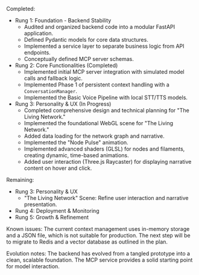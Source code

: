 Completed: 
- Rung 1: Foundation - Backend Stability
  - Audited and organized backend code into a modular FastAPI application.
  - Defined Pydantic models for core data structures.
  - Implemented a service layer to separate business logic from API endpoints.
  - Conceptually defined MCP server schemas.
- Rung 2: Core Functionalities (Completed)
  - Implemented initial MCP server integration with simulated model calls and fallback logic.
  - Implemented Phase 1 of persistent context handling with a `ConversationManager`.
  - Implemented the Basic Voice Pipeline with local STT/TTS models.
- Rung 3: Personality & UX (In Progress)
  - Completed comprehensive design and technical planning for "The Living Network."
  - Implemented the foundational WebGL scene for "The Living Network."
  - Added data loading for the network graph and narrative.
  - Implemented the "Node Pulse" animation.
  - Implemented advanced shaders (GLSL) for nodes and filaments, creating dynamic, time-based animations.
  - Added user interaction (Three.js Raycaster) for displaying narrative content on hover and click.

Remaining: 
- Rung 3: Personality & UX
  - "The Living Network" Scene: Refine user interaction and narrative presentation.
- Rung 4: Deployment & Monitoring
- Rung 5: Growth & Refinement

Known issues: The current context management uses in-memory storage and a JSON file, which is not suitable for production. The next step will be to migrate to Redis and a vector database as outlined in the plan.

Evolution notes: The backend has evolved from a tangled prototype into a clean, scalable foundation. The MCP service provides a solid starting point for model interaction.
